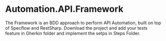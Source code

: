 # Automation.API.Framework

The Framework is an BDD approach to perform API Automation, built on top of Specflow and RestSharp. Download the project and add your tests feature in Gherkin folder and implement the setps in Steps Folder.  
